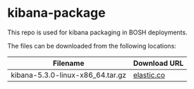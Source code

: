 kibana-package
============
This repo is used for kibana packaging in BOSH deployments.

The files can be downloaded from the following locations:

| Filename | Download URL |
| -------- | ------------ |
| kibana-5.3.0-linux-x86_64.tar.gz | [elastic.co](https://artifacts.elastic.co/downloads/kibana/kibana-5.3.0-linux-x86_64.tar.gz) |
